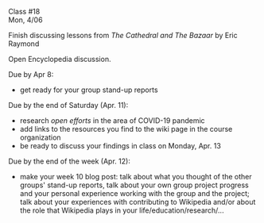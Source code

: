 <div class="lecture1">

<div class="column_date">
<p markdown="block">

Class #18 <br>
Mon, 4/06

</p>
</div>
<div class="column_materials">
<p markdown="block">

Finish discussing lessons from
_The Cathedral and The Bazaar_ by Eric Raymond

Open Encyclopedia discussion.



</p>
</div>

<div class="column_assign">
<p markdown="block">


Due by Apr 8:
- get ready for your group stand-up reports

Due by the end of Saturday (Apr. 11):
- research _open efforts_ in the area of COVID-19 pandemic
- add links to the resources you find to the wiki page in the course organization
- be ready to discuss your findings in class on Monday, Apr. 13

Due by the end of the week (Apr. 12):
- make your week 10 blog post: talk about what you thought of the other groups' stand-up reports,
talk about your own group project progress and your personal experience working with the group and the project;
talk about your experiences with contributing to Wikipedia and/or about the role that
Wikipedia plays in your life/education/research/... 



</p>
</div>

</div>

